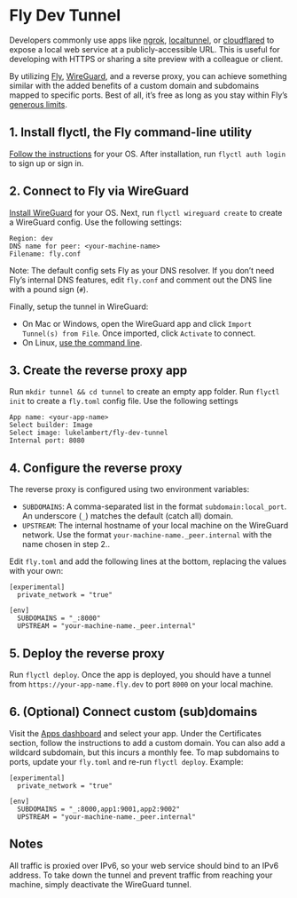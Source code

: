 # Fly Dev Tunnel

Developers commonly use apps like [ngrok](https://ngrok.com), [localtunnel](https://localtunnel.github.io/www/), or [cloudflared](https://github.com/cloudflare/cloudflared) to expose a local web service at a publicly-accessible URL. This is useful  for developing with HTTPS or sharing a site preview with a colleague or client.

By utilizing [Fly](https://fly.io), [WireGuard](https://www.wireguard.com), and a reverse proxy, you can achieve something similar with the added benefits of a custom domain and subdomains mapped to specific ports. Best of all, it’s free as long as you stay within Fly’s [generous limits](https://fly.io/docs/about/pricing/).

## 1. Install flyctl, the Fly command-line utility

[Follow the instructions](https://fly.io/docs/flyctl/installing/) for your OS. After installation, run `flyctl auth login` to sign up or sign in.

## 2. Connect to Fly via WireGuard

[Install WireGuard](https://www.wireguard.com/install/) for your OS. Next, run `flyctl wireguard create` to create a WireGuard config. Use the following settings:

```
Region: dev
DNS name for peer: <your-machine-name>
Filename: fly.conf
```

Note: The default config sets Fly as your DNS resolver. If you don’t need Fly’s internal DNS features, edit `fly.conf` and comment out the DNS line with a pound sign (`#`).

Finally, setup the tunnel in WireGuard:
- On Mac or Windows, open the WireGuard app and click `Import Tunnel(s) from File`. Once imported, click `Activate` to connect.
- On Linux, [use the command line](https://fly.io/docs/reference/wireguard/).

## 3. Create the reverse proxy app

Run `mkdir tunnel && cd tunnel` to create an empty app folder. Run `flyctl init` to create a `fly.toml` config file. Use the following settings

```
App name: <your-app-name>
Select builder: Image
Select image: lukelambert/fly-dev-tunnel
Internal port: 8080
```

## 4. Configure the reverse proxy

The reverse proxy is configured using two environment variables:

- `SUBDOMAINS`: A comma-separated list in the format `subdomain:local_port`. An underscore (`_`) matches the default (catch all) domain.
- `UPSTREAM`: The internal hostname of your local machine on the WireGuard network. Use the format `your-machine-name._peer.internal` with the name chosen in step 2..

Edit `fly.toml` and add the following lines at the bottom, replacing the values with your own:

```
[experimental]
  private_network = "true"

[env]
  SUBDOMAINS = "_:8000"
  UPSTREAM = "your-machine-name._peer.internal"
```

## 5. Deploy the reverse proxy

Run `flyctl deploy`. Once the app is deployed, you should have a tunnel from `https://your-app-name.fly.dev` to port `8000` on your local machine.


## 6. (Optional) Connect custom (sub)domains

Visit the [Apps dashboard](https://fly.io/apps/) and select your app. Under the Certificates section, follow the instructions to add a custom domain. You can also add a wildcard subdomain, but this incurs a monthly fee. To map subdomains to ports, update your `fly.toml` and re-run `flyctl deploy`. Example:

```
[experimental]
  private_network = "true"

[env]
  SUBDOMAINS = "_:8000,app1:9001,app2:9002"
  UPSTREAM = "your-machine-name._peer.internal"
```

## Notes

All traffic is proxied over IPv6, so your web service should bind to an IPv6 address. To take down the tunnel and prevent traffic from reaching your machine, simply deactivate the WireGuard tunnel.
